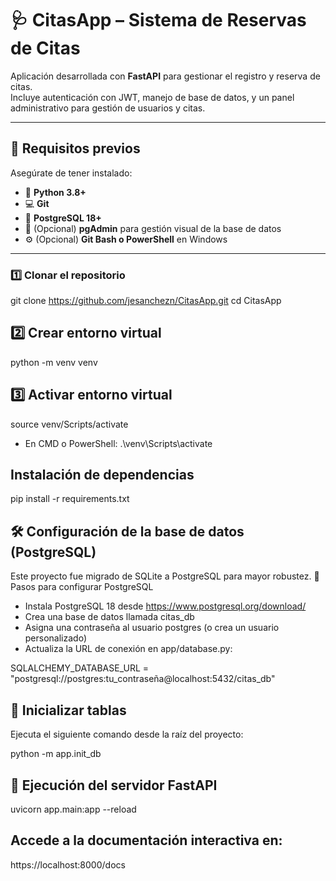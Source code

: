 # 🩺 CitasApp – Sistema de Reservas de Citas

Aplicación desarrollada con **FastAPI** para gestionar el registro y reserva de citas.  
Incluye autenticación con JWT, manejo de base de datos, y un panel administrativo para gestión de usuarios y citas.

---

## 🚀 Requisitos previos

Asegúrate de tener instalado:

- 🐍 **Python 3.8+**
- 💻 **Git**
- 🐘 **PostgreSQL 18+**
- 🧠 (Opcional) **pgAdmin** para gestión visual de la base de datos
- ⚙️ (Opcional) **Git Bash o PowerShell** en Windows

---


### 1️⃣ Clonar el repositorio

git clone https://github.com/jesanchezn/CitasApp.git
cd CitasApp

## 2️⃣ Crear entorno virtual

python -m venv venv


## 3️⃣ Activar entorno virtual

source venv/Scripts/activate

- En CMD o PowerShell:
.\venv\Scripts\activate

## Instalación de dependencias

pip install -r requirements.txt

##  🛠️ Configuración de la base de datos (PostgreSQL)

Este proyecto fue migrado de SQLite a PostgreSQL para mayor robustez.
🔧 Pasos para configurar PostgreSQL
- Instala PostgreSQL 18 desde https://www.postgresql.org/download/
- Crea una base de datos llamada citas_db
- Asigna una contraseña al usuario postgres (o crea un usuario personalizado)
- Actualiza la URL de conexión en app/database.py:

SQLALCHEMY_DATABASE_URL = "postgresql://postgres:tu_contraseña@localhost:5432/citas_db"

## 🧱 Inicializar tablas

Ejecuta el siguiente comando desde la raíz del proyecto:

python -m app.init_db


## 🚀 Ejecución del servidor FastAPI

uvicorn app.main:app --reload


## Accede a la documentación interactiva en:

https://localhost:8000/docs


```bash
